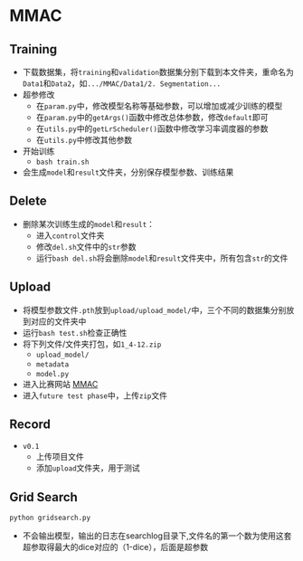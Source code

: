 # MMAC

## Training
- 下载数据集，将`training`和`validation`数据集分别下载到本文件夹，重命名为`Data1`和`Data2`，如`.../MMAC/Data1/2. Segmentation...`
- 超参修改
  - 在`param.py`中，修改模型名称等基础参数，可以增加或减少训练的模型
  - 在`param.py`中的`getArgs()`函数中修改总体参数，修改`default`即可
  - 在`utils.py`中的`getLrScheduler()`函数中修改学习率调度器的参数
  - 在`utils.py`中修改其他参数
- 开始训练
  - `bash train.sh`
- 会生成`model`和`result`文件夹，分别保存模型参数、训练结果

## Delete
- 删除某次训练生成的`model`和`result`：
  - 进入`control`文件夹
  - 修改`del.sh`文件中的`str`参数
  - 运行`bash del.sh`将会删除`model`和`result`文件夹中，所有包含`str`的文件

## Upload
- 将模型参数文件`.pth`放到`upload/upload_model/`中，三个不同的数据集分别放到对应的文件夹中
- 运行`bash test.sh`检查正确性
- 将下列文件/文件夹打包，如`1_4-12.zip`
  - `upload_model/`
  - `metadata`
  - `model.py`
- 进入比赛网站 [MMAC](https://codalab.lisn.upsaclay.fr/competitions/12476#participate-submit_results)
- 进入`future test phase`中，上传`zip`文件

## Record
- `v0.1`
  - 上传项目文件
  - 添加`upload`文件夹，用于测试

## Grid Search

`python gridsearch.py`
- 不会输出模型，输出的日志在searchlog目录下,文件名的第一个数为使用这套超参取得最大的dice对应的（1-dice），后面是超参数